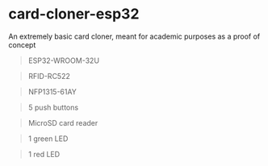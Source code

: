 # card-cloner-esp32
An extremely basic card cloner, meant for academic purposes as a proof of concept

> ESP32-WROOM-32U

> RFID-RC522

> NFP1315-61AY

> 5 push buttons

> MicroSD card reader

> 1 green LED

> 1 red LED
